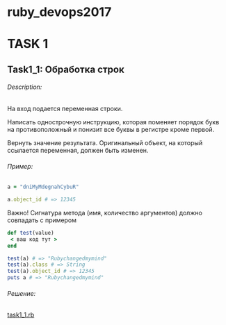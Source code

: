 # ruby_devops2017
# TASK 1

## Task1_1: Обработка строк

###### Description:

На вход подается переменная строки.

Написать однострочную инструкцию, которая поменяет порядок букв на противоположный и понизит все буквы в регистре кроме первой.

Вернуть значение результата. Оригинальный объект, на который ссылается переменная, должен быть изменен.

###### Пример:
```ruby
a = "dniMyMdegnahCybuR"

a.object_id # => 12345
```
Важно! Сигнатура метода (имя, количество аргументов) должно совпадать с примером
```ruby
def test(value)
 < ваш код тут >
end
```
```ruby
test(a) # => "Rubychangedmymind"
test(a).class # => String
test(a).object_id # => 12345
puts a # => "Rubychangedmymind"
```

###### Решение:

[task1_1.rb](scripts/task1_1.rb)

